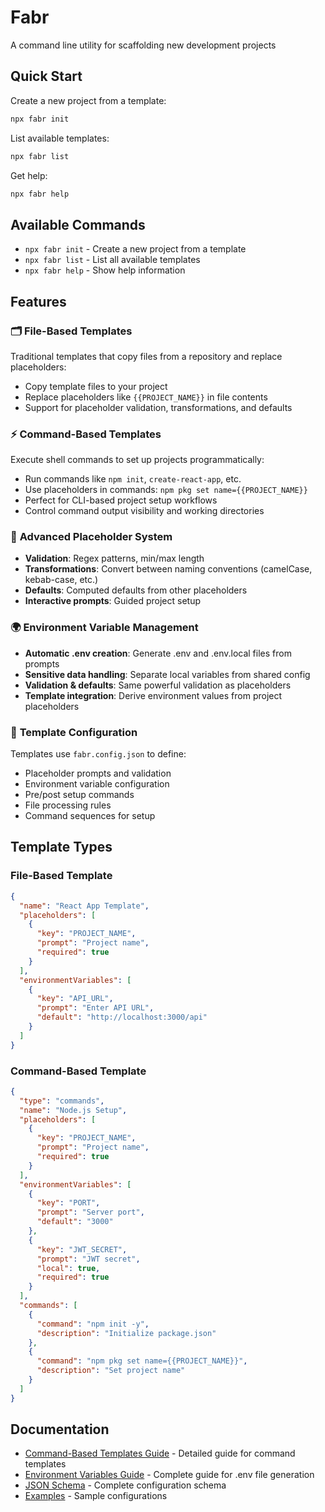 # Fabr
A command line utility for scaffolding new development projects

## Quick Start

Create a new project from a template:

```bash
npx fabr init
```

List available templates:

```bash
npx fabr list
```

Get help:

```bash
npx fabr help
```

## Available Commands

- `npx fabr init` - Create a new project from a template
- `npx fabr list` - List all available templates  
- `npx fabr help` - Show help information

## Features

### 🗂️ **File-Based Templates**
Traditional templates that copy files from a repository and replace placeholders:
- Copy template files to your project
- Replace placeholders like `{{PROJECT_NAME}}` in file contents
- Support for placeholder validation, transformations, and defaults

### ⚡ **Command-Based Templates** 
Execute shell commands to set up projects programmatically:
- Run commands like `npm init`, `create-react-app`, etc.
- Use placeholders in commands: `npm pkg set name={{PROJECT_NAME}}`
- Perfect for CLI-based project setup workflows
- Control command output visibility and working directories

### 🔧 **Advanced Placeholder System**
- **Validation**: Regex patterns, min/max length
- **Transformations**: Convert between naming conventions (camelCase, kebab-case, etc.)
- **Defaults**: Computed defaults from other placeholders
- **Interactive prompts**: Guided project setup

### 🌍 **Environment Variable Management**
- **Automatic .env creation**: Generate .env and .env.local files from prompts
- **Sensitive data handling**: Separate local variables from shared config
- **Validation & defaults**: Same powerful validation as placeholders
- **Template integration**: Derive environment values from project placeholders

### 📝 **Template Configuration**
Templates use `fabr.config.json` to define:
- Placeholder prompts and validation
- Environment variable configuration
- Pre/post setup commands
- File processing rules
- Command sequences for setup

## Template Types

### File-Based Template
```json
{
  "name": "React App Template",
  "placeholders": [
    {
      "key": "PROJECT_NAME",
      "prompt": "Project name",
      "required": true
    }
  ],
  "environmentVariables": [
    {
      "key": "API_URL",
      "prompt": "Enter API URL",
      "default": "http://localhost:3000/api"
    }
  ]
}
```

### Command-Based Template  
```json
{
  "type": "commands",
  "name": "Node.js Setup",
  "placeholders": [
    {
      "key": "PROJECT_NAME", 
      "prompt": "Project name",
      "required": true
    }
  ],
  "environmentVariables": [
    {
      "key": "PORT",
      "prompt": "Server port",
      "default": "3000"
    },
    {
      "key": "JWT_SECRET",
      "prompt": "JWT secret",
      "local": true,
      "required": true
    }
  ],
  "commands": [
    {
      "command": "npm init -y",
      "description": "Initialize package.json"
    },
    {
      "command": "npm pkg set name={{PROJECT_NAME}}",
      "description": "Set project name"
    }
  ]
}
```

## Documentation

- [Command-Based Templates Guide](./docs/COMMAND-TEMPLATES.md) - Detailed guide for command templates
- [Environment Variables Guide](./docs/ENVIRONMENT-VARIABLES.md) - Complete guide for .env file generation
- [JSON Schema](./fabr.config.schema.json) - Complete configuration schema
- [Examples](./examples/) - Sample configurations

